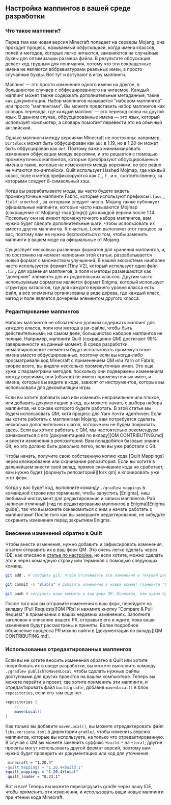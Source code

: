 ## Настройка маппингов в вашей среде разработки

### Что такое маппинги?

Перед тем как новая версия Minecraft попадает на серверы Mojang, она проходит процесс, называемый _обфускацией_, когда имена классов, полей и методов, которые легко читаются, заменяются на случайные буквы для оптимизации размера файла. В результате обфускация делает код трудным для понимания, потому что эти сокращенные имена не являются аббревиатурами реальных имен, а просто случайные буквы. Вот тут и вступают в игру маппинги.

Маппинг — это просто изменение одного имени на другое, в большинстве случаев с обфусцированного на читаемое. Каждый маппинг может также содержать дополнительные метаданные, такие как документация. Набор маппингов называется "набором маппингов" или просто "маппингами". Вы можете представить набор маппингов как словарь перевода, где каждый маппинг — это перевод слова на другой язык. В данном случае, обфусцированные имена — это язык, который использует компьютер, а словарь помогает перевести это на обычный английский.

Однако маппинги между версиями Minecraft не постоянны: например, `DirtBlock` может быть обфусцирован как `abc` в 1.19, но в 1.20 он может быть обфусцирован как `def`. Поэтому важно минимизировать изменения обфускации между версиями, и это решается с помощью промежуточных маппингов, которые преобразуют обфусцированные имена в такие, которые не изменяются между версиями, но все равно не читаются по-английски. Quilt использует Hashed Mojmap, где каждый класс, поле и метод префиксируются как `C_`, `f_` и `m_` соответственно, за которыми следует 8-символьный хэш.

Когда вы разрабатываете моды, вы часто будете видеть промежуточные маппинги Fabric, которые используют префиксы `class_`, `field_` и `method_`, за которыми следует число. Mojang также публикует официальные маппинги, которые часто называются Mojmap (сокращение от Moj(ang)-map(pings)) для каждой версии после 1.14. Поскольку они не имеют промежуточного набора маппингов, вам нужно будет сделать дополнительные шаги, чтобы использовать их вместо других маппингов. К счастью, Loom выполняет этот процесс за вас, поэтому вам не нужно беспокоиться о том, чтобы заменить маппинги в вашем моде на официальные от Mojang.

Существует несколько различных форматов для хранения маппингов, и, по состоянию на момент написания этой статьи, разрабатывается новый формат с множеством улучшений. В нашей экосистеме наиболее часто используется формат [Tiny V2], который использует один файл `.tiny` для хранения маппингов, а поля и методы размещаются как "дочерние" элементы для их родительских классов. Другим часто используемым форматом является формат Enigma, который использует структуру каталогов, где для каждого верхнего уровня класса есть файл, а все элементы организованы в виде дерева, где каждый класс, метод и поле является дочерним элементом другого класса.

### Редактирование маппингов

Наборы маппингов не обязательно должны содержать маппинг для каждого класса, поля или метода в jar-файле, чтобы быть действительными; на самом деле, большинство наборов маппингов не полные. Например, маппинги Quilt (сокращенно QM) достигают 99% завершенности на данный момент. В среде разработки, немаппированные элементы будут использовать промежуточные имена вместо обфусцированных, поэтому если вы когда-либо просматривали код Minecraft с применением QM или Yarn от Fabric, скорее всего, вы видели несколько промежуточных имен. Это еще хуже с параметрами методов: поскольку они подвержены изменениям между версиями, они (обычно) не имеют промежуточных имен, и имена, которые вы видите в коде, зависят от инструментов, которые вы использовали для декомпиляции игры.

Если вы хотите добавить имя или изменить неправильное или плохое, или добавить документацию в код, вы можете начать с выбора набора маппингов, на основе которого будете работать. В этой статье мы будем использовать QM, хотя процесс для Yarn почти идентичен. Если вы хотите работать с маппингами Mojang, вам потребуется сделать несколько дополнительных шагов, которые мы не будем покрывать здесь. Если вы хотите работать с QM, мы настоятельно рекомендуем ознакомиться с его [документацией по вкладу][QM CONTRIBUTING.md] и внести изменения в репозиторий. Вам понадобятся базовые знания Git, но это должно быть довольно легко, если вы уже работали с Git.

Чтобы начать, получите свою собственную копию кода [Quilt Mappings] через клонирование или скачивание репозитория. Если вы хотите в дальнейшем внести свой вклад, прямое скачивание кода не сработает, вам нужно будет [форкнуть репозиторий][fork qm] и клонировать уже этот форк.

Когда у вас будет код, выполните команду `./gradlew mappings` в командной строке или терминале, чтобы запустить [Enigma], наш любимый инструмент для редактирования и записи маппингов. Рай написал отличный [гид по редактированию маппингов в Enigma][Enigma guide], так что вы можете ознакомиться с ним и начать работать с маппингами! После того как вы завершите редактирование, не забудьте сохранить изменения перед закрытием Enigma.

### Внесение изменений обратно в Quilt

Чтобы внести изменения, нужно добавить и зафиксировать изменения, а затем отправить их в ваш форк QM. Это очень легко сделать через IDE, как описано в [статье по настройке](../introduction/setting-up), но если хотите, можно сделать это и через командную строку или терминал с помощью следующих команд.

```bash
git add . # сообщить git, чтобы отслеживать все изменения в текущей директории

git commit -m "Blabla" # добавить изменения в новый коммит (замените "blabla" на краткое описание ваших изменений)

git push # загрузить ваши коммиты в ваш форк QM. Возможно, вам нужно будет добавить `origin <minecraft version>`, если git жалуется на отсутствующую ветку upstream
```

После того как вы отправите изменения в ваш форк, перейдите на вкладку [Pull Requests][QM PRs] и нажмите кнопку "Compare & Pull Request" в примечании о ваших недавних изменениях. Заполните заголовок и описание вашего PR, отправьте его и ждите, пока ваши изменения будут рассмотрены и приняты. Более подробное объяснение процесса PR можно найти в [документации по вкладу][QM CONTRIBUTING.md].

### Использование отредактированных маппингов

Если вы не хотите вносить изменения обратно в Quilt или хотите попробовать их в среде разработки, вы можете выполнить команду `./gradlew publishToMavenLocal`, чтобы сделать нужные файлы доступными для других проектов на вашем компьютере. Теперь вы можете перейти в проект, где хотите применить эти маппинги, и отредактировать файл `build.gradle`, добавив `mavenLocal()` в блок `repositories`, если его там еще нет.

```gradle
repositories {
    // ...
    mavenLocal()
}
```

Как только вы добавите `mavenLocal()`, вы можете отредактировать файл `libs.versions.toml` в директории `gradle/`, чтобы изменить версию маппингов, которые вы используете, на только что отредактированную. В случае с QM вы можете заменить суффикс `+build.*` на `+local`; другие проекты могут использовать другой формат версий, поэтому вам нужно будет проверить их документацию или код для уточнения.

```diff
 minecraft = "1.20.4"
-quilt_mappings = "1.20.4+build.1"
+quilt_mappings = "1.20.4+local"
 quilt_loader = "0.23.1"
```

Вот и все! Теперь вы можете перезагрузить gradle через вашу IDE, чтобы применить эти изменения, и использовать ваши новые маппинги при чтении кода Minecraft.
